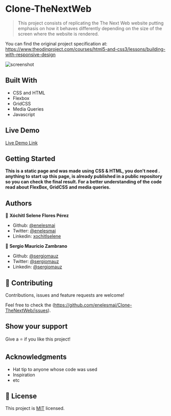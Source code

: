 # Clone-TheNextWeb

> This project consists of replicating the The Next Web website putting emphasis on how it behaves differently depending on the size of the screen where the website is rendered.

You can find the original project specification at: https://www.theodinproject.com/courses/html5-and-css3/lessons/building-with-responsive-design

![screenshot](https://user-images.githubusercontent.com/5160907/73982875-bc83ce80-48fa-11ea-9680-7475862e4171.PNG)

## Built With

- CSS and HTML
- Flexbox
- GridCSS
- Media Queries
- Javascript

## Live Demo

[Live Demo Link](http://beta.szetapp.com/Clone-TheNextWeb/index.html)


## Getting Started

**This is a static page and was made using  CSS & HTML, you don't need .**
**anything to start up this page, is already published in a public repository so you can check the final result. For a better understanding of the code read about FlexBox, GridCSS and media queries.**


## Authors

👤 **Xóchitl Selene Flores Pérez**

- Github: [@enelesmai](https://github.com/enelesmai)
- Twitter: [@enelesmai](https://twitter.com/enelesmai)
- Linkedin: [xochitlselene](https://linkedin.com/in/xochitlselene)

👤 **Sergio Mauricio Zambrano**

- Github: [@sergiomauz](https://github.com/sergiomauz)
- Twitter: [@sergiomauz](https://twitter.com/sergiomauz)
- Linkedin: [@sergiomauz](https://www.linkedin.com/in/sergiomauz)

## 🤝 Contributing

Contributions, issues and feature requests are welcome!

Feel free to check the (https://github.com/enelesmai/Clone-TheNextWeb/issues).

## Show your support

Give a ⭐️ if you like this project!

## Acknowledgments

- Hat tip to anyone whose code was used
- Inspiration
- etc

## 📝 License

This project is [MIT](lic.url) licensed.